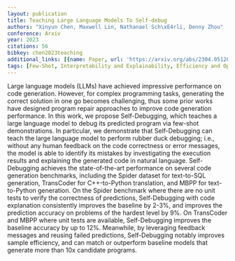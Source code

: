 ```yaml
---
layout: publication
title: Teaching Large Language Models To Self-debug
authors: "Xinyun Chen, Maxwell Lin, Nathanael Sch\xE4rli, Denny Zhou"
conference: Arxiv
year: 2023
citations: 56
bibkey: chen2023teaching
additional_links: [{name: Paper, url: 'https://arxiv.org/abs/2304.05128'}]
tags: [Few-Shot, Interpretability and Explainability, Efficiency and Optimization]
---
```

Large language models (LLMs) have achieved impressive performance on code
generation. However, for complex programming tasks, generating the correct
solution in one go becomes challenging, thus some prior works have designed
program repair approaches to improve code generation performance. In this work,
we propose Self-Debugging, which teaches a large language model to debug its
predicted program via few-shot demonstrations. In particular, we demonstrate
that Self-Debugging can teach the large language model to perform rubber duck
debugging; i.e., without any human feedback on the code correctness or error
messages, the model is able to identify its mistakes by investigating the
execution results and explaining the generated code in natural language.
Self-Debugging achieves the state-of-the-art performance on several code
generation benchmarks, including the Spider dataset for text-to-SQL generation,
TransCoder for C++-to-Python translation, and MBPP for text-to-Python
generation. On the Spider benchmark where there are no unit tests to verify the
correctness of predictions, Self-Debugging with code explanation consistently
improves the baseline by 2-3%, and improves the prediction accuracy on problems
of the hardest level by 9%. On TransCoder and MBPP where unit tests are
available, Self-Debugging improves the baseline accuracy by up to 12%.
Meanwhile, by leveraging feedback messages and reusing failed predictions,
Self-Debugging notably improves sample efficiency, and can match or outperform
baseline models that generate more than 10x candidate programs.